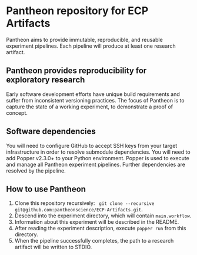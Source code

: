 # Pantheon repository for ECP Artifacts
Pantheon aims to provide immutable, reproducible, and reusable experiment pipelines. Each pipeline will produce at least one research artifact.
 
## Pantheon provides reproducibility for exploratory research
Early software development efforts have unique build requirements and suffer from inconsistent versioning practices. The focus of Pantheon is to capture the state of a working experiment, to demonstrate a proof of concept. 

## Software dependencies
You will need to configure GitHub to accept SSH keys from your target infrastructure in order to resolve submodule dependencies. You will need to add Popper v2.3.0+ to your Python environment. Popper is used to execute and manage all Pantheon experiment pipelines. Further dependencies are resolved by the pipeline.

## How to use Pantheon
1. Clone this repository recursively:
``` git clone --recursive git@github.com:pantheonscience/ECP-Artifacts.git```.
2. Descend into the experiment directory, which will contain `main.workflow`.
3. Information about this experiment will be described in the README.
3. After reading the experiment description, execute `popper run` from this directory.
4. When the pipeline successfully completes, the path to a research artifact will be written to STDIO.
